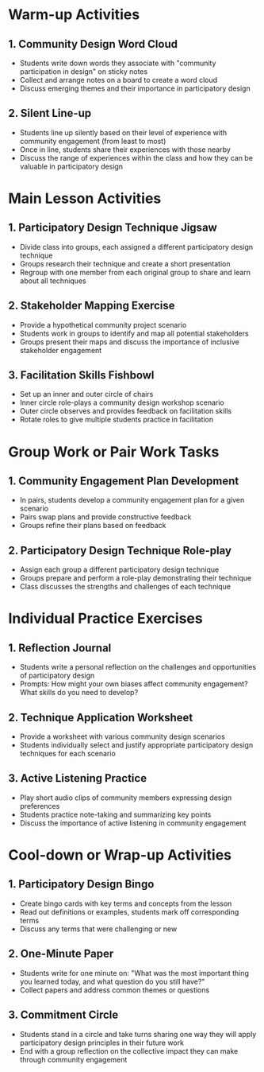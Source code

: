 # Warm-up Activities

## 1. Community Design Word Cloud
- Students write down words they associate with "community participation in design" on sticky notes
- Collect and arrange notes on a board to create a word cloud
- Discuss emerging themes and their importance in participatory design

## 2. Silent Line-up
- Students line up silently based on their level of experience with community engagement (from least to most)
- Once in line, students share their experiences with those nearby
- Discuss the range of experiences within the class and how they can be valuable in participatory design

# Main Lesson Activities

## 1. Participatory Design Technique Jigsaw
- Divide class into groups, each assigned a different participatory design technique
- Groups research their technique and create a short presentation
- Regroup with one member from each original group to share and learn about all techniques

## 2. Stakeholder Mapping Exercise
- Provide a hypothetical community project scenario
- Students work in groups to identify and map all potential stakeholders
- Groups present their maps and discuss the importance of inclusive stakeholder engagement

## 3. Facilitation Skills Fishbowl
- Set up an inner and outer circle of chairs
- Inner circle role-plays a community design workshop scenario
- Outer circle observes and provides feedback on facilitation skills
- Rotate roles to give multiple students practice in facilitation

# Group Work or Pair Work Tasks

## 1. Community Engagement Plan Development
- In pairs, students develop a community engagement plan for a given scenario
- Pairs swap plans and provide constructive feedback
- Groups refine their plans based on feedback

## 2. Participatory Design Technique Role-play
- Assign each group a different participatory design technique
- Groups prepare and perform a role-play demonstrating their technique
- Class discusses the strengths and challenges of each technique

# Individual Practice Exercises

## 1. Reflection Journal
- Students write a personal reflection on the challenges and opportunities of participatory design
- Prompts: How might your own biases affect community engagement? What skills do you need to develop?

## 2. Technique Application Worksheet
- Provide a worksheet with various community design scenarios
- Students individually select and justify appropriate participatory design techniques for each scenario

## 3. Active Listening Practice
- Play short audio clips of community members expressing design preferences
- Students practice note-taking and summarizing key points
- Discuss the importance of active listening in community engagement

# Cool-down or Wrap-up Activities

## 1. Participatory Design Bingo
- Create bingo cards with key terms and concepts from the lesson
- Read out definitions or examples, students mark off corresponding terms
- Discuss any terms that were challenging or new

## 2. One-Minute Paper
- Students write for one minute on: "What was the most important thing you learned today, and what question do you still have?"
- Collect papers and address common themes or questions

## 3. Commitment Circle
- Students stand in a circle and take turns sharing one way they will apply participatory design principles in their future work
- End with a group reflection on the collective impact they can make through community engagement